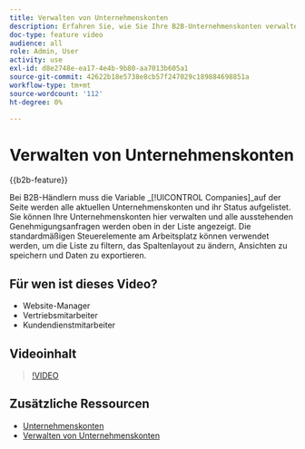 ```yaml
---
title: Verwalten von Unternehmenskonten
description: Erfahren Sie, wie Sie Ihre B2B-Unternehmenskonten verwalten, einschließlich aller ausstehenden Genehmigungsanfragen.
doc-type: feature video
audience: all
role: Admin, User
activity: use
exl-id: d8e2748e-ea17-4e4b-9b80-aa7013b605a1
source-git-commit: 42622b18e5738e8cb57f247029c189884698851a
workflow-type: tm+mt
source-wordcount: '112'
ht-degree: 0%

---
```


# Verwalten von Unternehmenskonten

{{b2b-feature}}

Bei B2B-Händlern muss die Variable _[!UICONTROL Companies]_auf der Seite werden alle aktuellen Unternehmenskonten und ihr Status aufgelistet. Sie können Ihre Unternehmenskonten hier verwalten und alle ausstehenden Genehmigungsanfragen werden oben in der Liste angezeigt. Die standardmäßigen Steuerelemente am Arbeitsplatz können verwendet werden, um die Liste zu filtern, das Spaltenlayout zu ändern, Ansichten zu speichern und Daten zu exportieren.

## Für wen ist dieses Video?

- Website-Manager
- Vertriebsmitarbeiter
- Kundendienstmitarbeiter

## Videoinhalt

>[!VIDEO](https://video.tv.adobe.com/v/344447?quality=12&learn=on)

## Zusätzliche Ressourcen

- [Unternehmenskonten](https://experienceleague.adobe.com/docs/commerce-admin/b2b/companies/account-companies.html)
- [Verwalten von Unternehmenskonten](https://experienceleague.adobe.com/docs/commerce-admin/b2b/companies/account-company-manage.html)
